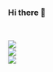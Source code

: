 ### Hi there 👋
</br>
 <p>
  <a href="https://www.linkedin.com/in/mohitagrawal939">
    <img src="https://img.shields.io/badge/mohitagrawal939-30302f?style=flat&logo=linkedin">
  </a> </br>
  <a href="https://twitter.com/mohitagrawal939">
    <img src="https://img.shields.io/badge/@mohitagrawal939-30302f?style=flat&logo=twitter">
  </a> </br>
  <a href="mailto:mohitagrawal939@gmail.com">
    <img src="https://img.shields.io/badge/@mohitagrawal939@gmail.com-30302f?style=flat&logo=gmail">
  </a>
</p>
